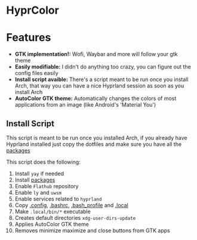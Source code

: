 # HyprColor

# Features
- **GTK implementation!:** Wofi, Waybar and more will follow your gtk theme
- **Easily modifiable:** I didn't do anything too crazy, you can figure out the config files easily
- **Install script avaible:** There's a script meant to be run once you install Arch, that way you can have a nice Hyprland session as soon as you install Arch
- **AutoColor GTK theme:** Automatically changes the colors of most applications from an image (like Android's 'Material You')

## Install Script

This script is meant to be run once you installed Arch, if you already have Hyprland installed just copy the dotfiles and make sure you have all the [packages](packages)

This script does the following:

1) Install `yay` if needed
2) Install [packages](packages)
3) Enable `Flathub` repository
4) Enable `ly` and `uwsm`
5) Enable services related to `hyprland`
6) Copy [.config](.config), [.bashrc](.bashrc), [.bash_profile](.bash_profile) and [.local](.local)
7) Make `.local/bin/*` executable
8) Creates default directories `xdg-user-dirs-update`
9) Applies AutoColor GTK theme
10) Removes minimize maximize and close buttons from GTK apps

